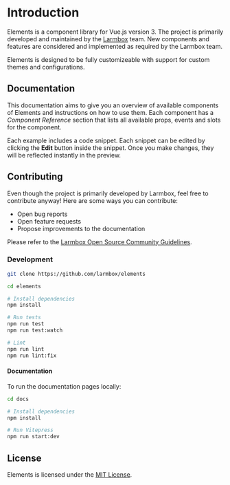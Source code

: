 # Introduction

Elements is a component library for Vue.js version 3. The project is primarily developed and maintained by the [Larmbox](https://larmbox.com) team. New components and features are considered and implemented as required by the Larmbox team.

Elements is designed to be fully customizeable with support for custom themes and configurations.

## Documentation

This documentation aims to give you an overview of available components of Elements and instructions on how to use them. Each component has a _Component Reference_ section that lists all available props, events and slots for the component.

Each example includes a code snippet. Each snippet can be edited by clicking the **Edit** button inside the snippet. Once you make changes, they will be reflected instantly in the preview.

## Contributing

Even though the project is primarily developed by Larmbox, feel free to contribute anyway! Here are some ways you can contribute:

- Open bug reports
- Open feature requests
- Propose improvements to the documentation

Please refer to the [Larmbox Open Source Community Guidelines](https://github.com/larmbox/elements/blob/HEAD/CODE_OF_CONDUCT.md).

### Development

```bash
git clone https://github.com/larmbox/elements

cd elements

# Install dependencies
npm install

# Run tests
npm run test
npm run test:watch

# Lint
npm run lint
npm run lint:fix
```

#### Documentation

To run the documentation pages locally:

```bash
cd docs

# Install dependencies
npm install

# Run Vitepress
npm run start:dev
```

## License

Elements is licensed under the [MIT
License](https://github.com/larmbox/elements/blob/HEAD/LICENSE).
